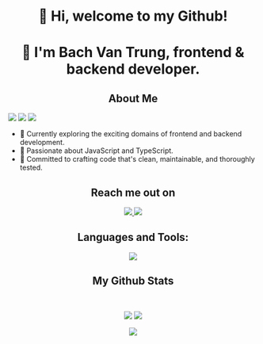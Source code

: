 

<h1 align="center">👋 Hi, welcome to my Github!</h1>
<h1 align="center">🙎 I'm Bach Van Trung, frontend & backend developer.</h1>
<h2 align="center">About Me</h2>
 <p>
  <img src="https://badges.pufler.dev/visits/trungbach/github-profile"> 
  <img src="https://badges.pufler.dev/repos/trungbach">
  <img src="https://badges.pufler.dev/commits/monthly/trungbach">
</p>

- 💼 Currently exploring the exciting domains of frontend and backend development.
- 🚀 Passionate about JavaScript and TypeScript.
- 🌟 Committed to crafting code that's clean, maintainable, and thoroughly tested.

 
</p>

<h2 align="center">Reach me out on</h2>

<p align="center">
  <a href="https://www.linkedin.com/in/bach-trung-22850620b/">
    <img src="https://img.shields.io/badge/-trungbach-blue?style=flat-square&logo=Linkedin&logoColor=white&link=https://www.linkedin.com/in/bach-trung-22850620b/">
  </a>
  <a href="mailto:trunga2k29@gmail.com">
  <img src="https://img.shields.io/badge/-trungbach-red?style=flat-square&logo=Gmail&logoColor=white&link=mailto:trunga2k29@gmail.com">
</a>
</p>

<h2 align="center">Languages and Tools:</h3>
<p align="center">
    <img src="https://skillicons.dev/icons?i=git,react,docker,javascript,typescript,redux,jest,mysql,nestjs,nextjs,nodejs,postgres,postman,prisma,reactivex,sass,express" />
</p>


<h2 align="center">My Github Stats</h2>
<br>

<p align="center">
  <img src="https://github-readme-stats.vercel.app/api?username=trungbach&show_icons=true&theme=radical&line_height=27">
  <img src="https://github-readme-stats.vercel.app/api/top-langs/?username=trungbach&hide=html,css,javascript,php&theme=radical">
</p>
<p align="center">
 <img src="https://github-readme-streak-stats.herokuapp.com/?user=trungbach&show_icons=true&locale=en&layout=compact&theme=dark&line_height=0">
</p> 
